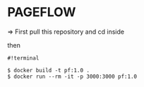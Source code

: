 # PAGEFLOW #

=> First pull this repository and cd inside

then


```
#!terminal

$ docker build -t pf:1.0 .
$ docker run --rm -it -p 3000:3000 pf:1.0

```
